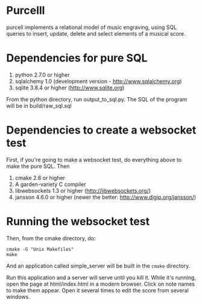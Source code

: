 # Purcelll

purcell implements a relational model of music engraving, using SQL queries to
insert, update, delete and select elements of a musical score.

# Dependencies for pure SQL

1. python 2.7.0 or higher
2. sqlalchemy 1.0 (development version - http://www.sqlalchemy.org)
3. sqlite 3.8.4 or higher (http://www.sqlite.org)

From the python directory, run output_to_sql.py.
The SQL of the program will be in build/raw_sql.sql

# Dependencies to create a websocket test

First, if you're going to make a websocket test, do everything above
to make the pure SQL.  Then

1. cmake 2.8 or higher
2. A garden-variety C compiler
3. libwebsockets 1.3 or higher (http://libwebsockets.org/)
4. jansson 4.6.0 or higher (newer the better: http://www.digip.org/jansson/)

# Running the websocket test

Then, from the cmake directory, do:

```
cmake -G "Unix Makefiles"
make
```

And an application called simple_server will be built in the `cmake` directory.

Run this application and a server will serve until you kill it.
While it's running, open the page at html/index.html in a modern browser.
Click on note names to make them appear.
Open it several times to edit the score from several windows.
